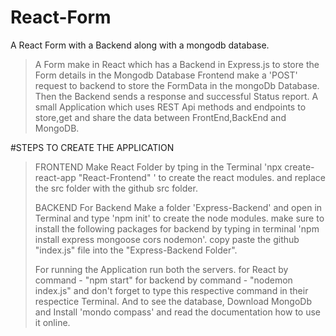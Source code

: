 # React-Form
A React Form with a Backend along with a mongodb database.
> A Form make in React which has a Backend in Express.js to store the Form details in the Mongodb Database
> Frontend make a 'POST' request to backend to store the FormData in the mongoDb Database.
> Then the Backend sends a response and successful Status report.
> A small Application which uses REST Api methods and endpoints to store,get and share the data between FrontEnd,BackEnd and MongoDB.

#STEPS TO CREATE THE APPLICATION
> FRONTEND
> Make React Folder by tping in the Terminal 'npx create-react-app "React-Frontend" ' to create the react modules.
> and replace the src folder with the github src folder.
>
> BACKEND
> For Backend Make a folder 'Express-Backend' and open in Terminal and type 'npm init' to create the node modules. 
> make sure to install the following packages for backend by typing in terminal 'npm install express mongoose cors nodemon'.
> copy paste the github "index.js" file into the "Express-Backend Folder".
>
> For running the Application run both the servers.
> for React by command - "npm start"
> for backend by command - "nodemon index.js"
> and don't forget to type this respective command in their respectice Terminal.
> And to see the database, Download MongoDb and Install 'mondo compass' and read the documentation how to use it online.
